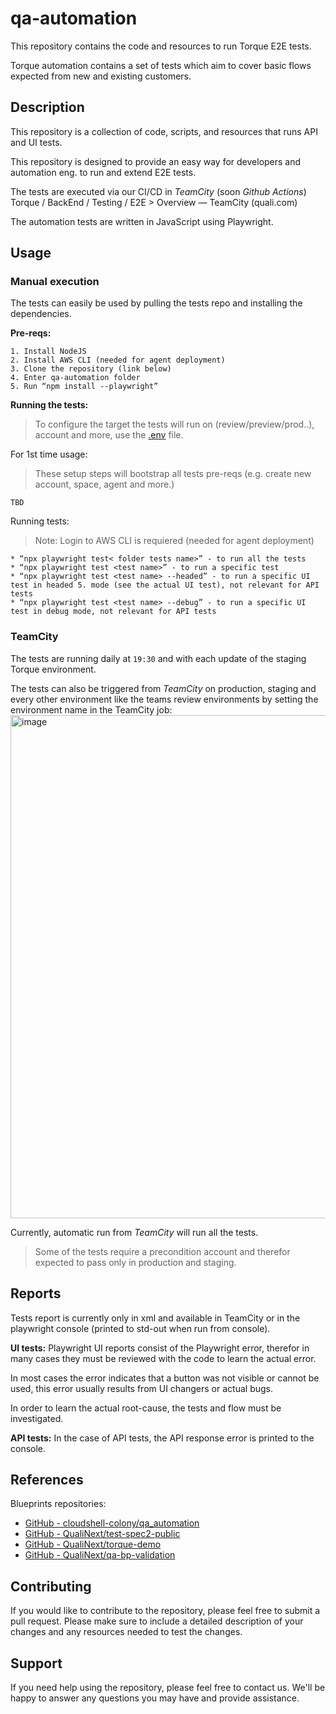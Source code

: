 # qa-automation

This repository contains the code and resources to run Torque E2E tests.

Torque automation contains a set of tests which aim to cover basic flows expected from new and existing customers.

## Description

This repository is a collection of code, scripts, and resources that runs API and UI tests. 

This repository is designed to provide an easy way for developers and automation eng. to run and extend E2E tests.

The tests are executed via our CI/CD in _TeamCity_ (soon _Github Actions_) Torque / BackEnd / Testing / E2E > Overview — TeamCity (quali.com)

The automation tests are written in JavaScript using Playwright.


## Usage

### Manual execution

The tests can easily be used by pulling the tests repo and installing the dependencies.

**Pre-reqs:**

``` 
1. Install NodeJS
2. Install AWS CLI (needed for agent deployment)
3. Clone the repository (link below)
4. Enter qa-automation folder
5. Run “npm install --playwright”
```

**Running the tests:**

> To configure the target the tests will run on (review/preview/prod..), account and more, use the [.env](https://github.com/QualiNext/qa-automation/blob/bf48ff25fdd7105ab0e74e31e3ee216e388075f4/.env) file.

For 1st time usage:
> These setup steps will bootstrap all tests pre-reqs (e.g. create new account, space, agent and more.)

```
TBD
```

Running tests:
> Note: Login to AWS CLI is requiered (needed for agent deployment)

```
* “npx playwright test< folder tests name>” - to run all the tests
* “npx playwright test <test name>” - to run a specific test
* “npx playwright test <test name> --headed” - to run a specific UI test in headed 5. mode (see the actual UI test), not relevant for API tests
* “npx playwright test <test name> --debug” - to run a specific UI test in debug mode, not relevant for API tests
```

### TeamCity

The tests are running daily at `19:30` and with each update of the staging Torque environment.

The tests can also be triggered from _TeamCity_ on production, staging and every other environment like the teams review environments by setting the environment name in the TeamCity job:
<img width="805" alt="image" src="https://user-images.githubusercontent.com/96681520/217475318-0d3d93e8-9105-490a-9518-7ce8cfd05b28.png">

Currently, automatic run from _TeamCity_ will run all the tests.

> Some of the tests require a precondition account and therefor expected to pass only in production and staging.

## Reports
Tests report is currently only in xml and available in TeamCity or in the playwright console (printed to std-out when run from console).

**UI tests:**
Playwright UI reports consist of the Playwright error, therefor in many cases they must be reviewed with the code to learn the actual error.

In most cases the error indicates that a button was not visible or cannot be used, this error usually results from UI changers or actual bugs.

In order to learn the actual root-cause, the tests and flow must be investigated.

**API tests:**
In the case of API tests, the API response error is printed to the console.

## References 

Blueprints repositories:
* [GitHub - cloudshell-colony/qa_automation](https://github.com/cloudshell-colony/qa_automation)
* [GitHub - QualiNext/test-spec2-public](https://github.com/QualiNext/test-spec2-public)
* [GitHub - QualiNext/torque-demo](https://github.com/QualiNext/torque-demo)
* [GitHub - QualiNext/qa-bp-validation](https://github.com/QualiNext/qa-bp-validation)

## Contributing

If you would like to contribute to the repository, please feel free to submit a pull request. Please make sure to include a detailed description of your changes and any resources needed to test the changes.

## Support

If you need help using the repository, please feel free to contact us. We'll be happy to answer any questions you may have and provide assistance.
